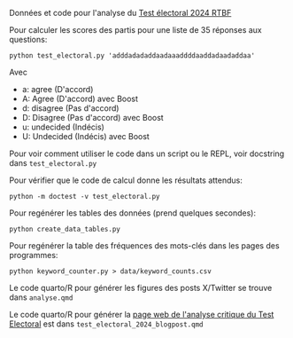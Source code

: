 Données et code pour l'analyse du [Test électoral 2024 RTBF](https://www.rtbf.be/test-electoral)

Pour calculer les scores des partis pour une liste de 35 réponses aux questions:

`python test_electoral.py 'adddadadaddaadaaaddddaaddadaadaddaa'`

Avec
* a: agree (D'accord)
* A: Agree (D'accord) avec Boost
* d: disagree (Pas d'accord)
* D: Disagree (Pas d'accord) avec Boost
* u: undecided (Indécis)
* U: Undecided (Indécis) avec Boost

Pour voir comment utiliser le code dans un script ou le REPL, voir docstring dans `test_electoral.py`

Pour vérifier que le code de calcul donne les résultats attendus:

`python -m doctest -v test_electoral.py`

Pour regénérer les tables des données (prend quelques secondes):

`python create_data_tables.py`

Pour regénérer la table des fréquences des mots-clés dans les pages des programmes:

`python keyword_counter.py > data/keyword_counts.csv`

Le code quarto/R pour générer les figures des posts X/Twitter se trouve dans `analyse.qmd`

Le code quarto/R pour générer la [page web de l'analyse critique du Test Electoral](https://alexirrthum.quarto.pub/une-critique-du-test-electoral-rtbf-2024/) est dans `test_electoral_2024_blogpost.qmd`
